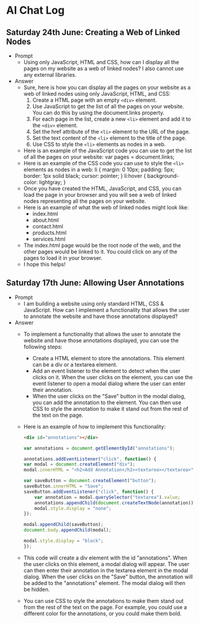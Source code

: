 # AI Chat Log

## Saturday 24th June: Creating a Web of Linked Nodes

* Prompt
  * Using only JavaScript, HTML and CSS, how can I display all the pages on my website as a web of linked nodes? I also cannot use any external libraries.
* Answer
  * Sure, here is how you can display all the pages on your website as a web of linked nodes using only JavaScript, HTML, and CSS:
    1. Create a HTML page with an empty ```<div>``` element.
    2. Use JavaScript to get the list of all the pages on your website. You can do this by using the document.links property.
    3. For each page in the list, create a new ```<li>``` element and add it to the ```<div>``` element.
    4. Set the href attribute of the ```<li>``` element to the URL of the page.
    5. Set the text content of the ```<li>``` element to the title of the page.
    6. Use CSS to style the ```<li>``` elements as nodes in a web.
  * Here is an example of the JavaScript code you can use to get the list of all the pages on your website:
    var pages = document.links;
  * Here is an example of the CSS code you can use to style the ```<li>``` elements as nodes in a web:
    li {
        margin: 0 10px;
        padding: 5px;
        border: 1px solid black;
        cursor: pointer;
    }
    li:hover {
        background-color: lightgray;
    }
  * Once you have created the HTML, JavaScript, and CSS, you can load the page in your browser and you will see a web of linked nodes representing all the pages on your website.
  * Here is an example of what the web of linked nodes might look like:
    * index.html
    * about.html
    * contact.html
    * products.html
    * services.html
  * The index.html page would be the root node of the web, and the other pages would be linked to it. You could click on any of the pages to load it in your browser.
  * I hope this helps!

## Saturday 17th June: Allowing User Annotations

* Prompt
  * I am building a website using only standard HTML, CSS & JavaScript. How can I implement a functionality that allows the user to annotate the website and have those annotations displayed?
* Answer
  * To implement a functionality that allows the user to annotate the website and have those annotations displayed, you can use the following steps:
    * Create a HTML element to store the annotations. This element can be a div or a textarea element.
    * Add an event listener to the element to detect when the user clicks on it. When the user clicks on the element, you can use the event listener to open a modal dialog where the user can enter their annotation.
    * When the user clicks on the "Save" button in the modal dialog, you can add the annotation to the element. You can then use CSS to style the annotation to make it stand out from the rest of the text on the page.
  * Here is an example of how to implement this functionality:

    ``` html
    <div id="annotations"></div>
    ```

    ``` javascript
    var annotations = document.getElementById("annotations");

    annotations.addEventListener("click", function() {
    var modal = document.createElement("div");
    modal.innerHTML = "<h2>Add Annotation</h2><textarea></textarea>";

    var saveButton = document.createElement("button");
    saveButton.innerHTML = "Save";
    saveButton.addEventListener("click", function() {
        var annotation = modal.querySelector("textarea").value;
        annotations.appendChild(document.createTextNode(annotation));
        modal.style.display = "none";
    });

    modal.appendChild(saveButton);
    document.body.appendChild(modal);

    modal.style.display = "block";
    });
    ```

  * This code will create a div element with the id "annotations". When the user clicks on this element, a modal dialog will appear. The user can then enter their annotation in the textarea element in the modal dialog. When the user clicks on the "Save" button, the annotation will be added to the "annotations" element. The modal dialog will then be hidden.
  * You can use CSS to style the annotations to make them stand out from the rest of the text on the page. For example, you could use a different color for the annotations, or you could make them bold.
